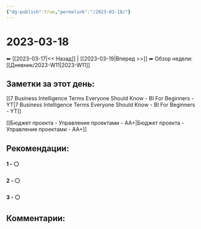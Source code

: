 ```yaml
---
{"dg-publish":true,"permalink":"/2023-03-18/"}
---
```


# 2023-03-18

⬅  [[2023-03-17\|<<  Назад]] | [[2023-03-19\|Вперед >>]]  ➡
Обзор недели: [[Дневник/2023-W11\|2023-W11]]


## Заметки за этот день:

[[7 Business Intelligence Terms Everyone Should Know - BI For Beginners - YT\|7 Business Intelligence Terms Everyone Should Know - BI For Beginners - YT]]

[[Бюджет проекта - Управление проектами - АА+\|Бюджет проекта - Управление проектами - АА+]]

## Рекомендации:

#### 1 - ⚪ 

#### 2 - ⚪ 

#### 3 - ⚪ 


## Комментарии:

